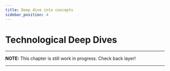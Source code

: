 ```yaml
---
title: Deep dive into concepts
sidebar_position: 4
---
```


# Technological Deep Dives

---
**NOTE:**
This chapter is still work in progress. Check back layer!

---